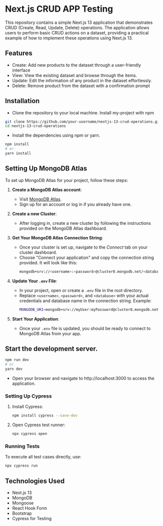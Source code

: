 # Next.js CRUD APP Testing

This repository contains a simple Next.js 13 application that demonstrates CRUD (Create, Read, Update, Delete) operations. The application allows users to perform basic CRUD actions on a dataset, providing a practical example of how to implement these operations using Next.js 13.

## Features

- Create: Add new products to the dataset through a user-friendly interface
- View: View the existing dataset and browse through the items.
- Update: Edit the information of any product in the dataset effortlessly.
- Delete: Remove product from the dataset with a confirmation prompt



## Installation

- Clone the repository to your local machine.
  Install my-project with npm

```bash
git clone https://github.com/your-username/nextjs-13-crud-operations.git
cd nextjs-13-crud-operations
```

- Install the dependencies using npm or yarn.

```bash
npm install
# or
yarn install
```
## Setting Up MongoDB Atlas

To set up MongoDB Atlas for your project, follow these steps:

1. **Create a MongoDB Atlas account**:
   - Visit [MongoDB Atlas](https://www.mongodb.com/products/platform/atlas-database).
   - Sign up for an account or log in if you already have one.

2. **Create a new Cluster**:
   - After logging in, create a new cluster by following the instructions provided on the MongoDB Atlas dashboard.

3. **Get Your MongoDB Atlas Connection String**:
   - Once your cluster is set up, navigate to the *Connect* tab on your cluster dashboard.
   - Choose "Connect your application" and copy the connection string provided. It will look like this:
     ```bash
     mongodb+srv://<username>:<password>@cluster0.mongodb.net/<database>?retryWrites=true&w=majority
     ```

4. **Update Your `.env` File**:
   - In your project, open or create a `.env` file in the root directory.
   - Replace `<username>`, `<password>`, and `<database>` with your actual credentials and database name in the connection string. Example:
     ```bash
     MONGODB_URI=mongodb+srv://myUser:myPassword@cluster0.mongodb.net/myDatabase?retryWrites=true&w=majority
     ```

5. **Start Your Application**:
   - Once your `.env` file is updated, you should be ready to connect to MongoDB Atlas from your app.





## Start the development server.

```bash
npm run dev
# or
yarn dev
```

- Open your browser and navigate to http://localhost:3000 to access the application.



### Setting Up Cypress
1. Install Cypress:
   ```bash
   npm install cypress --save-dev
   ```
2. Open Cypress test runner:
   ```bash
   npx cypress open
   ```

### Running Tests
To execute all test cases directly, use:
```bash
npx cypress run
```

## Technologies Used
- Next.js 13
- MongoDB
- Mongoose
- React Hook Form
- Bootstrap
- Cypress for Testing


